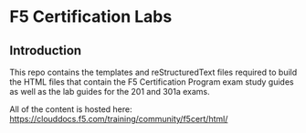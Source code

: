 F5 Certification Labs
=====================

Introduction
------------

This repo contains the templates and reStructuredText files required to build the HTML files that contain the F5 Certification Program exam study guides as well as the lab guides for the 201 and 301a exams.  

All of the content is hosted here: https://clouddocs.f5.com/training/community/f5cert/html/